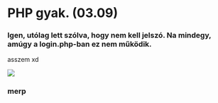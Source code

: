 # PHP gyak. (03.09)

### Igen, utólag lett szólva, hogy nem kell jelszó. Na mindegy, amúgy a login.php-ban ez nem működik.
asszem xd

<img align="center" src="https://media.tenor.com/Z6SD6vtXZS8AAAAj/merp.gif">
<h3>merp</h3>
